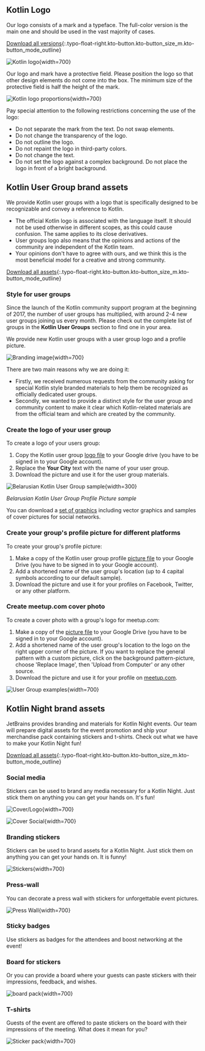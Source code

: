 [//]: # (title: Kotlin 品牌素材)

## Kotlin Logo

Our logo consists of a mark and a typeface. The full-color version is the main one and should be used in the vast majority of cases.

[Download all versions](https://resources.jetbrains.com/storage/products/kotlin/docs/kotlin_logos.zip){:.typo-float-right.kto-button.kto-button_size_m.kto-button_mode_outline}

![Kotlin logo](kotlin-logo.png){width=700}

Our logo and mark have a protective field. Please position the logo so that other design elements do not come into the box. The minimum size of the protective field is half the height of the mark.

![Kotlin logo proportions](kotlin-logo-guidelines.png){width=700}

Pay special attention to the following restrictions concerning the use of the logo:

* Do not separate the mark from the text. Do not swap elements.
* Do not change the transparency of the logo.
* Do not outline the logo.
* Do not repaint the logo in third-party colors.
* Do not change the text.
* Do not set the logo against a complex background. Do not place the logo in front of a bright background.

## Kotlin User Group brand assets

We provide Kotlin user groups with a logo that is specifically designed to be recognizable and convey a reference to Kotlin.

* The official Kotlin logo is associated with the language itself. It should not be used otherwise in different scopes, as this could cause confusion. The same applies to its close derivatives.
* User groups logo also means that the opinions and actions of the community are independent of the Kotlin team.
* Your opinions don't have to agree with ours, and we think this is the most beneficial model for a creative and strong community.

[Download all assets](https://drive.google.com/drive/folders/0B3Zi34svOj1RZ2sxZExhblRJc1k){:.typo-float-right.kto-button.kto-button_size_m.kto-button_mode_outline}

### Style for user groups

Since the launch of the Kotlin community support program at the beginning of 2017, the number of user groups has multiplied, with around 2-4 new user groups joining us every month. Please check out the complete list of groups in the **Kotlin User Groups** section to find one in your area.

We provide new Kotlin user groups with a user group logo and a profile picture.

![Branding image](kotlin-user-group-logo.png){width=700}

There are two main reasons why we are doing it:

* Firstly, we received numerous requests from the community asking for special Kotlin style branded materials to help them be recognized as officially dedicated user groups.
* Secondly, we wanted to provide a distinct style for the user group and community content to make it clear which Kotlin-related materials are from the official team and which are created by the community.

### Create the logo of your user group

To create a logo of your users group:
1. Copy the Kotlin user group [logo file](https://docs.google.com/drawings/d/1IcJp8Z2jAwEliXrHB-l9RNK_2LrqGTkNuPPtjrW1iIU/edit) to your Google drive (you have to be signed in to your Google account).
2. Replace the **Your City** text with the name of your user group.
3. Download the picture and use it for the user group materials.

![Belarusian Kotlin User Group sample](kotlin-user-group-avatar.png){width=300}

*Belarusian Kotlin User Group Profile Picture sample*

You can download a [set of graphics](https://drive.google.com/drive/folders/0B3Zi34svOj1RZ2sxZExhblRJc1k) including vector graphics and samples of cover pictures for social networks.

### Create your group's profile picture for different platforms

To create your group's profile picture:
1. Make a copy of the Kotlin user group profile [picture file](https://docs.google.com/drawings/d/1buhwccmllb7wFS0OIAub0WC4DIuSHRiDpjEQhB4tkPs/edit) to your Google Drive (you have to be signed in to your Google account).
2. Add a shortened name of the user group's location (up to 4 capital symbols according to our default sample).
3. Download the picture and use it for your profiles on Facebook, Twitter, or any other platform.

### Create meetup.com cover photo

To create a cover photo with a group's logo for meetup.com:
1. Make a copy of the [picture file](https://drive.google.com/file/d/1g_0Plf_do6vrXvy1R-Hx430vfV2CPVKN/view) to your Google
   Drive (you have to be signed in to your Google account).
2. Add a shortened name of the user group's location to the logo on the right upper corner of the picture. If you want to replace the general pattern with a custom picture, click on
   the background pattern-picture, choose 'Replace Image', then 'Upload from Computer' or any other source.
3. Download the picture and use it for your profile on [meetup.com](https://meetup.com).

![User Group examples](kotlin-user-group.png){width=700}

## Kotlin Night brand assets

JetBrains provides branding and materials for Kotlin Night events. Our team will prepare digital assets for the event promotion and ship your merchandise pack containing stickers and t-shirts. Check out what we have to make your Kotlin Night fun!

[Download all assets](https://drive.google.com/drive/folders/1wTJ-PiO6VvbY6XdACGLsWZ_N8KHI0Nvr){:.typo-float-right.kto-button.kto-button_size_m.kto-button_mode_outline}

### Social media

Stickers can be used to brand any media necessary for a Kotlin Night. Just stick them on anything you can get your hands on. It's fun!

![Cover/Logo](kotlin-night-cover.svg){width=700}

![Cover Social](kotlin-night-fb.svg){width=700}

### Branding stickers

Stickers can be used to brand assets for a Kotlin Night. Just stick them on anything you can get your hands on. It is funny!

![Stickers](kotlin-night-stickers.svg){width=700}

<!-- ![Stickers usage](kotlin-night-stickers-usage.svg){width=700} -->

### Press-wall

You can decorate a press wall with stickers for unforgettable event pictures.

![Press Wall](kotlin-night-press-wall.svg){width=700}

### Sticky badges

Use stickers as badges for the attendees and boost networking at the event!

### Board for stickers

Or you can provide a board where your guests can paste stickers with their impressions, feedback, and wishes.

![board pack](kotlin-night-board.svg){width=700}

### T-shirts

Guests of the event are offered to paste stickers on the board with their impressions of the meeting. What does it mean for you?

![Sticker pack](kotlin-night-t-shirt.svg){width=700}